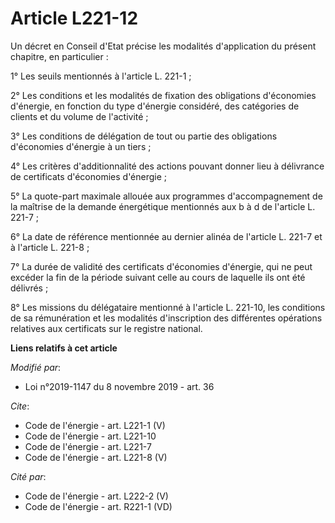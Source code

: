 # Article L221-12

Un décret en Conseil d'Etat précise les modalités d'application du présent chapitre, en particulier :

1° Les seuils mentionnés à l'article L. 221-1 ;

2° Les conditions et les modalités de fixation des obligations d'économies d'énergie, en fonction du type d'énergie
considéré, des catégories de clients et du volume de l'activité ;

3° Les conditions de délégation de tout ou partie des obligations d'économies d'énergie à un tiers ;

4° Les critères d'additionnalité des actions pouvant donner lieu à délivrance de certificats d'économies d'énergie ;

5° La quote-part maximale allouée aux programmes d'accompagnement de la maîtrise de la demande énergétique mentionnés aux b à
d de l'article L. 221-7 ;

6° La date de référence mentionnée au dernier alinéa de l'article L. 221-7 et à l'article L. 221-8 ;

7° La durée de validité des certificats d'économies d'énergie, qui ne peut excéder la fin de la période suivant celle au
cours de laquelle ils ont été délivrés ;

8° Les missions du délégataire mentionné à l'article L. 221-10, les conditions de sa rémunération et les modalités
d'inscription des différentes opérations relatives aux certificats sur le registre national.

**Liens relatifs à cet article**

_Modifié par_:

  - Loi n°2019-1147 du 8 novembre 2019 - art. 36

_Cite_:

  - Code de l'énergie - art. L221-1 (V)
  - Code de l'énergie - art. L221-10
  - Code de l'énergie - art. L221-7
  - Code de l'énergie - art. L221-8 (V)

_Cité par_:

  - Code de l'énergie - art. L222-2 (V)
  - Code de l'énergie - art. R221-1 (VD)
